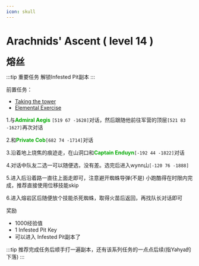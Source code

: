 ```yaml
---
icon: skull
---
```


# Arachnids' Ascent ( level 14 )
<span style="font-size: 25px;">**熔丝**</span>

:::tip 重要任务
解锁Infested Pit副本
:::

前置任务：
+ [Taking the tower](/quests/lvl1-10/level%208%20-%20Taking%20the%20tower.html)
+ [Elemental Exercise](/quests/lvl11-20/level%2011%20-%20Elemental%20Exercise.html)

1.与<font color=00AA00>**Admiral Aegis**</font> `[519 67 -1628]`对话，然后跟随他前往军营的顶层`[521 83 -1627]`再次对话

2.和<font color=00AA00>**Private Cob**</font>`[682 74 -1714]`对话

3.沿着地上烧焦的痕迹走，在山洞口和<font color=00AA00>**Captain Enduyn**</font>`[-192 44 -1822]`对话

4.对话中队友二选一可以随便选，没有差。选完后进入wynn山`[-120 76 -1888]`

5.进入后沿着路一直往上面走即可，注意避开蜘蛛导弹(不是)
小跑酷得在时限内完成，推荐直接使用位移技能skip

6.进入熔岩区后随便放个技能杀死蜘蛛，取得火苗后返回，再找队长对话即可

奖励
+ 1000经验值 
+ 1 Infested Pit Key
+ 可以进入 Infested Pit副本了

:::tip
推荐完成任务后顺手打一遍副本，还有该系列任务的一点点后续(指Yahya的下落)
:::